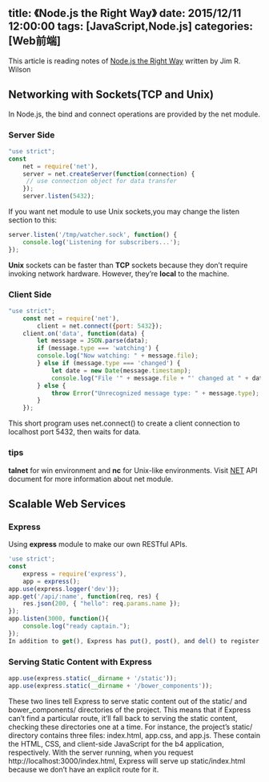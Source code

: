 title: 《Node.js the Right Way》
date: 2015/12/11 12:00:00
tags: [JavaScript,Node.js]
categories: [Web前端]
---
This article is reading notes of [Node.js the Right Way](http://book.douban.com/subject/25774746/) written by Jim R. Wilson
## Networking with Sockets(TCP and Unix)
In Node.js, the bind and connect operations are provided by the net module.
### Server Side
```javascript
"use strict"; 
const 
	net = require('net'),
	server = net.createServer(function(connection) {
	 // use connection object for data transfer 
	}); 
	server.listen(5432);
```
If you want net module to use Unix sockets,you may change the listen section to this:
```javascript
server.listen('/tmp/watcher.sock', function() { 
	console.log('Listening for subscribers...'); 
});
```
**Unix** sockets can be faster than **TCP** sockets because they don’t require invoking network hardware. However, they’re **local** to the machine.
### Client Side
```javascript
"use strict"; 
	const net = require('net'), 
		client = net.connect({port: 5432}); 
	client.on('data', function(data) { 
		let message = JSON.parse(data); 
		if (message.type === 'watching') { 
		console.log("Now watching: " + message.file); 
		} else if (message.type === 'changed') { 
			let date = new Date(message.timestamp); 
			console.log("File '" + message.file + "' changed at " + date);
		} else { 
			throw Error("Unrecognized message type: " + message.type); 
		} 
	});
```
This short program uses net.connect() to create a client connection to localhost port 5432, then waits for data.

### tips
**talnet** for win environment and **nc** for Unix-like environments.
Visit [NET](https://nodejs.org/dist/latest-v5.x/docs/api/net.html) API document for more information about net module.
## Scalable Web Services
### Express
Using **express** module to make our own RESTful APIs.
```javascript
'use strict'; 
const 
	express = require('express'), 
	app = express(); 
app.use(express.logger('dev')); 
app.get('/api/:name', function(req, res) { 
	res.json(200, { "hello": req.params.name }); 
}); 
app.listen(3000, function(){ 
	console.log("ready captain."); 
});
In addition to get(), Express has put(), post(), and del() to register handlers for PUT, POST, and DELETE requests, respectively. 
```
### Serving Static Content with Express
```javascript
app.use(express.static(__dirname + '/static')); 
app.use(express.static(__dirname + '/bower_components'));
```
These two lines tell Express to serve static content out of the static/ and bower_components/ directories of the project. This means that if Express can’t find a particular route, it’ll fall back to serving the static content, checking these directories one at a time. 
For instance, the project’s static/ directory contains three files: index.html, app.css, and app.js. These contain the HTML, CSS, and client-side JavaScript for the b4 application, respectively. 
With the server running, when you request http://localhost:3000/index.html, Express will serve up static/index.html because we don’t have an explicit route for it.
